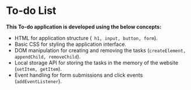 # To-do List

**This To-do application is developed using the below concepts:**
- HTML for application structure (` h1, input, button, form`).
- Basic CSS for styling the application interface.
- DOM manipulation for creating and removing the tasks (`createElement, appendChild, removeChild`).
- Local storage API for storing the tasks in the memory of the website (`setItem, getItem`).
- Event handling for form submissions and click events (`addEventListener`).
